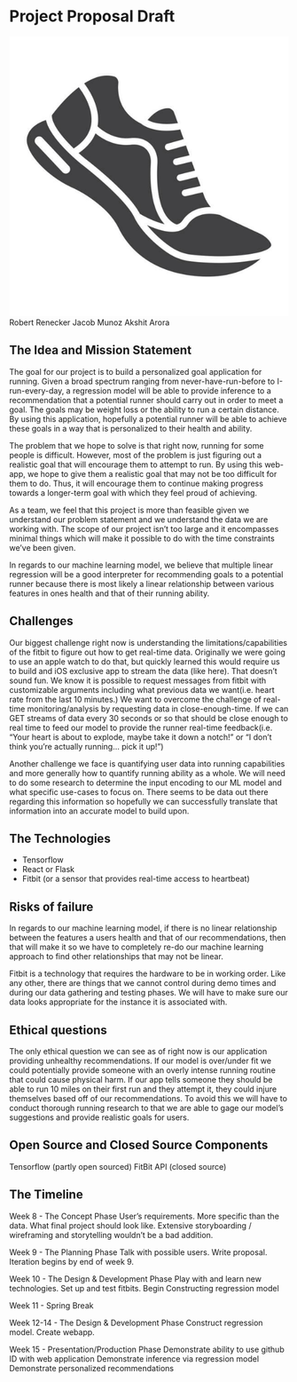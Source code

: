 # Project Proposal Draft

![Alt text](objects/images/readme1.jpg?raw=true "Title-Image")
Robert Renecker
Jacob Munoz
Akshit Arora

## The Idea and Mission Statement

The goal for our project is to build a personalized goal application for running. Given a broad spectrum ranging from never-have-run-before to I-run-every-day, a regression model will be able to provide inference to a recommendation that a potential runner should carry out in order to meet a goal. The goals may be weight loss or the ability to run a certain distance. By using this application, hopefully a potential runner will be able to achieve these goals in a way that is personalized to their health and ability.

The problem that we hope to solve is that right now, running for some people is difficult. However, most of the problem is just figuring out a realistic goal that will encourage them to attempt to run. By using this web-app, we hope to give them a realistic goal that may not be too difficult for them to do. Thus, it will encourage them to continue making progress towards a longer-term goal with which they feel proud of achieving.

As a team, we feel that this project is more than feasible given we understand our problem statement and we understand the data we are working with. The scope of our project isn’t too large and it encompasses minimal things which will make it possible to do with the time constraints we’ve been given.

In regards to our machine learning model, we believe that multiple linear regression will be a good interpreter for recommending goals to a potential runner because there is most likely a linear relationship between various features in ones health and that of their running ability.

## Challenges

Our biggest challenge right now is understanding the limitations/capabilities of the fitbit to figure out how to get real-time data. Originally we were going to use an apple watch to do that, but quickly learned this would require us to build and iOS exclusive app to stream the data (like here). That doesn’t sound fun. We know it is possible to request messages from fitbit with customizable arguments including what previous data we want(i.e. heart rate from the last 10 minutes.) We want to overcome the challenge of real-time monitoring/analysis by requesting data in close-enough-time. If we can GET streams of data every 30 seconds or so that should be close enough to real time to feed our model to provide the runner real-time feedback(i.e. “Your heart is about to explode, maybe take it down a notch!” or “I don’t think you’re actually running… pick it up!”)

Another challenge we face is quantifying user data into running capabilities and more generally how to quantify running ability as a whole. We will need to do some research to determine the input encoding to our ML model and what specific use-cases to focus on. There seems to be data out there regarding this information so hopefully we can successfully translate that information into an accurate model to build upon.

## The Technologies
- Tensorflow
- React or Flask
- Fitbit (or a sensor that provides real-time access to heartbeat)

## Risks of failure

In regards to our machine learning model, if there is no linear relationship between the features a users health and that of our recommendations, then that will make it so we have to completely re-do our machine learning approach to find other relationships that may not be linear.

Fitbit is a technology that requires the hardware to be in working order. Like any other, there are things that we cannot control during demo times and during our data gathering and testing phases. We will have to make sure our data looks appropriate for the instance it is associated with.

## Ethical questions

The only ethical question we can see as of right now is our application providing unhealthy recommendations. If our model is over/under fit we could potentially provide someone with an overly intense running routine that could cause physical harm. If our app tells someone they should be able to run 10 miles on their first run and they attempt it, they could injure themselves based off of our recommendations. To avoid this we will have to conduct thorough running research to that we are able to gage our model’s suggestions and provide realistic goals for users.

## Open Source and Closed Source Components
Tensorflow (partly open sourced)
FitBit API (closed source)

## The Timeline

Week 8 - The Concept Phase
User’s requirements.
More specific than the data.
What final project should look like.
Extensive storyboarding / wireframing and storytelling wouldn’t be a bad addition.

Week 9 - The Planning Phase
Talk with possible users.
Write proposal.
Iteration begins by end of week 9.

Week 10 - The Design & Development Phase
Play with and learn new technologies.
Set up and test fitbits.
Begin Constructing regression model

Week 11 - Spring Break

Week 12-14 - The Design & Development Phase
Construct regression model.
Create webapp.

Week 15 - Presentation/Production Phase
Demonstrate ability to use github ID with web application
Demonstrate inference via regression model
Demonstrate personalized recommendations

